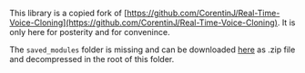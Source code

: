 This library is a copied fork of [https://github.com/CorentinJ/Real-Time-Voice-Cloning](https://github.com/CorentinJ/Real-Time-Voice-Cloning). It is only here for posterity and for convenince. 

The `saved_modules` folder is missing and can be downloaded [here](https://#todo) as .zip file and decompressed in the root of this folder.
